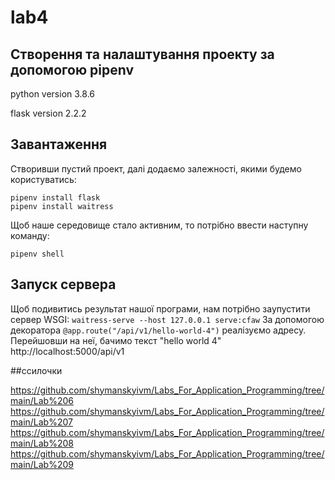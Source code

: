 # lab4
## Створення та налаштування проекту за допомогою pipenv

python version 3.8.6

flask version 2.2.2

## Завантаження 


Створивши пустий проект, далі додаємо залежності, якими будемо користуватись:
```commandline
pipenv install flask
pipenv install waitress
```
Щоб наше середовище стало активним, то потрібно ввести наступну команду:

```pipenv shell```
## Запуск сервера
Щоб подивитись результат нашої програми, нам потрібно заупустити сервер WSGI:
```waitress-serve --host 127.0.0.1 serve:cfaw```
За допомогою декоратора ```@app.route("/api/v1/hello-world-4")``` реалізуємо адресу.
Перейшовши на неї, бачимо текст "hello world 4"
http://localhost:5000/api/v1

##ссилочки

https://github.com/shymanskyivm/Labs_For_Application_Programming/tree/main/Lab%206
https://github.com/shymanskyivm/Labs_For_Application_Programming/tree/main/Lab%207
https://github.com/shymanskyivm/Labs_For_Application_Programming/tree/main/Lab%208
https://github.com/shymanskyivm/Labs_For_Application_Programming/tree/main/Lab%209
